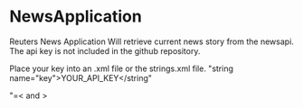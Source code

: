 # NewsApplication
Reuters News Application
Will retrieve current news story from the newsapi. The api key is not included in the github repository.

Place your key into an .xml file or the strings.xml file.
"string name="key">YOUR_API_KEY</string"

"=< and >
